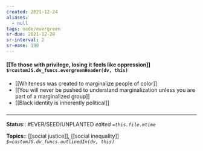 ```yaml
---
created: 2021-12-24 
aliases:
  - null
tags: node/evergreen
sr-due: 2021-12-28
sr-interval: 2
sr-ease: 190
---
```


#### [[To those with privilege, losing it feels like oppression]] `$=customJS.dv_funcs.evergreenHeader(dv, this)`


- [[Whiteness was created to marginalize people of color]]
- [[You will never be pushed to understand marginalization unless you are part of a marginalized group]]
 - [[Black identity is inherently political]]

### <hr class="footnote"/>

**Status**:: #EVER/SEED/UNPLANTED
*edited `=this.file.mtime`*

**Topics**:: [[social justice]], [[social inequality]]
*`$=customJS.dv_funcs.outlinedIn(dv, this)`*


